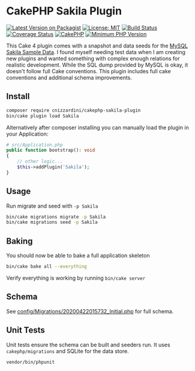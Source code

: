 # CakePHP Sakila Plugin

[![Latest Version on Packagist](https://img.shields.io/packagist/v/cnizzardini/cakephp-sakila-plugin.svg?style=flat-square)](https://packagist.org/packages/cnizzardini/cakephp-sakila-plugin)
[![License: MIT](https://img.shields.io/badge/License-MIT-green.svg)](LICENSE.txt)
[![Build Status](https://travis-ci.org/cnizzardini/cakephp-sakila-plugin.svg?branch=master)](https://travis-ci.org/github/cnizzardini/cakephp-sakila-plugin)
[![Coverage Status](https://coveralls.io/repos/github/cnizzardini/cakephp-sakila-plugin/badge.svg?branch=master)](https://coveralls.io/githubcnizzardini/cakephp-sakila-plugin?branch=master)
[![CakePHP](https://img.shields.io/badge/cakephp-%3E%3D%204.0-red?logo=cakephp)](https://book.cakephp.org/4/en/index.html)
[![Minimum PHP Version](https://img.shields.io/badge/php-%3E%3D%207.2-8892BF.svg?logo=php)](https://php.net/)

This Cake 4 plugin comes with a snapshot and data seeds for the 
[MySQL Sakila Sample Data](https://dev.mysql.com/doc/sakila/en/). I found myself needing test data when I am creating
new plugins and wanted something with complex enough relations for realistic development. While the SQL dump provided 
by MySQL is okay, it doesn't follow full Cake conventions. This plugin includes full cake conventions and additional 
schema improvements.

## Install

```bash
composer require cnizzardini/cakephp-sakila-plugin
bin/cake plugin load Sakila
```

Alternatively after composer installing you can manually load the plugin in your Application:

```php
# src/Application.php
public function bootstrap(): void
{
    // other logic...
    $this->addPlugin('Sakila');
}
```

## Usage

Run migrate and seed with `-p Sakila`

```bash
bin/cake migrations migrate -p Sakila
bin/cake migrations seed -p Sakila
```

## Baking

You should now be able to bake a full application skeleton

```bash
bin/cake bake all --everything
```

Verify everything is working by running `bin/cake server`

## Schema

See [config/Migrations/20200422015732_Initial.php](config/Migrations/20200422015732_Initial.php) for full schema.

## Unit Tests

Unit tests ensure the schema can be built and seeders run. It uses `cakephp/migrations` and SQLite for the data store.

```bash
vendor/bin/phpunit
```
